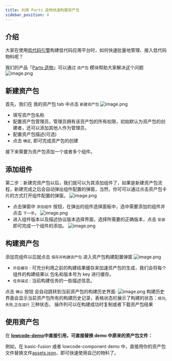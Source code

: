 ```yaml
---
title: 利用 Parts 造物快速构建资产包
sidebar_position: 4
---
```


## 介绍

大家在使用[低代码引擎](https://lowcode-engine.cn/)构建低代码应用平台时，如何快速批量地管理、接入低代码物料呢？

我们的产品「[Parts·造物](https://parts.lowcode-engine.cn/)」可以通过 `资产包` 模块帮助大家解决这个问题![image.png](https://img.alicdn.com/imgextra/i3/O1CN01Fkaznh1zWj9wYKpcH_!!6000000006722-2-tps-1702-628.png)

## 新建资产包

首先，我们在 我的资产包 tab 中点击 `新建资产包`
![image.png](https://img.alicdn.com/imgextra/i1/O1CN01qe8zfO1ilysebSfD5_!!6000000004454-2-tps-3064-1432.png)

- 填写资产包名称
- 配置资产包管理员，管理员拥有该资产包的所有权限，初始默认为资产包的创建者，还可以添加其他人作为管理员，
- 配置资产包描述(可选)
- 点击 `确定`, 即可完成资产包的创建

接下来需要为资产包添加一个或者多个组件。

## 添加组件

第二步：新建完资产包以后，我们就可以为其添加组件了，如果是新建资产包流程，新建完成之后会自动弹出组件配置的弹窗，当然，你可可以通过点击资产包卡片的方式打开组件配置的弹窗。
![image.png](https://img.alicdn.com/imgextra/i3/O1CN01kqymdB1nkDQclPk7F_!!6000000005127-2-tps-965-261.png)

- 点击弹窗中 `添加组件` 按钮，在弹出的组件选择面板中，选中需要添加的组件并点击 `下一步`。
  ![image.png](https://img.alicdn.com/imgextra/i1/O1CN014Baihf1r742Qi1Wel_!!6000000005583-2-tps-1856-1520.png)
- 进入组件版本以及描述协议版本选择界面，选择所需要的正确版本，点击 `安装` 即可完成一个组件的添加。
  ![image.png](https://img.alicdn.com/imgextra/i2/O1CN01Y7aWWi1MMPDVlidgz_!!6000000001420-2-tps-1668-1462.png)

## 构建资产包

添加完组件以后就点击 `保存并构建资产包` 进入资产包构建配置弹窗
![image.png](https://img.alicdn.com/imgextra/i4/O1CN01iZf4Ue1PlXnyKYxnK_!!6000000001881-2-tps-1288-670.png)

- `开启缓存` : 可充分利用之前的构建结果缓存来加速资产包的生成，我们会将每个组件的构建结果以 包名和版本号为 key 进行缓存。
- `任务描述` : 当前构建任务的一些描述信息。

点击 `确认` 按钮 会自动跳转到当前资产包的构建历史界面:
![image.png](https://img.alicdn.com/imgextra/i2/O1CN01krDaFc1TuTztMPssI_!!6000000002442-2-tps-1726-696.png)
构建历史界面会显示当前资产包所有的构建历史记录，表格状态栏展示了构建的状态：`成功`,`失败`,`正在运行` 三种状态， 操作列可以在构建成功时复制或者下载资产包结果

## 使用资产包

在 [**lowcode-demo**](https://github.com/alibaba/lowcode-demo)**中直接引用，可直接替换 demo 中原来的资产包文件：**

例如，在 basic-fusion 或者 lowcode-component demo 中，直接用你的资产包文件替换文件[assets.json](https://github.com/alibaba/lowcode-demo/blob/main/demo-basic-fusion/src/services/assets.json)，即可快速使用自己的物料了。
